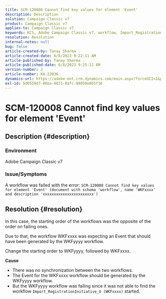 ```yaml
---
title: SCM-120008 Cannot find key values for element 'Event'
description: Description
solution: Campaign Classic v7
product: Campaign Classic v7
applies-to: Campaign Classic v7
keywords: KCS, Adobe Campaign Classic v7, workflow, Import_RegistrationInitiative_U, error, troubleshooting, ACC, find, key values, SCM-120008
resolution: Resolution
internal-notes: null
bug: false
article-created-by: Tanay Sharma .
article-created-date: 6/8/2023 9:22:11 AM
article-published-by: Tanay Sharma .
article-published-date: 6/8/2023 9:25:11 AM
version-number: 2
article-number: KA-22036
dynamics-url: https://adobe-ent.crm.dynamics.com/main.aspx?forceUCI=1&pagetype=entityrecord&etn=knowledgearticle&id=1f331af2-dd05-ee11-8f6e-6045bd006b3d
exl-id: 5d0559d7-86ba-4831-8afc-98050e8b5f16
---
```

# SCM-120008 Cannot find key values for element 'Event'

## Description {#description}


### <b>Environment</b>

Adobe Campaign Classic v7



### <b>Issue/Symptoms</b>

A workflow was failed with the error:
`SCM-120008 Cannot find key values for element 'Event' (document with schema 'workflow', name 'WKFxxxx' and description 'xxxxxxxxxxxxxxxxxxxxxxx')`

## Resolution {#resolution}


In this case, the starting order of the workflows was the opposite of the order on failing ones.

Due to that, the workflow WKFxxxx was expecting an Event that should have been generated by the WKFyyyy workflow.

Change the starting order to WKFyyyy, followed by WKFxxxx.

<b>Cause</b>

- There was no synchronization between the two workflows.
- The Event for the WKFxxxx workflow should be generated by the WKFyyyy workflow.
- But the WKFyyyy workflow was failing since it was not able to find the workflow `Import_RegistrationInitiative_U (WKFxxxx)` started.
